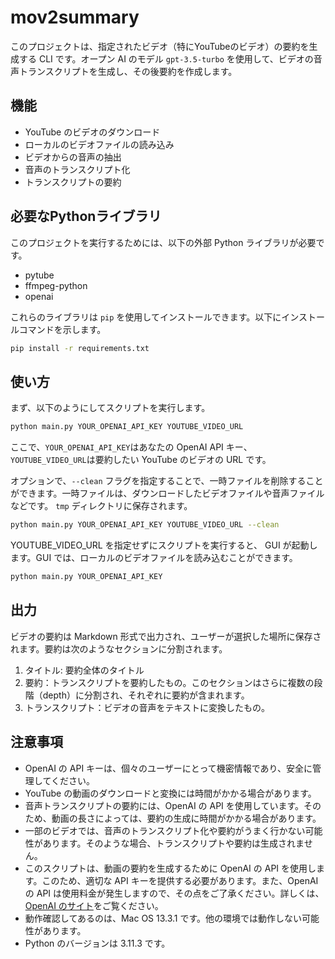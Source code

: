# mov2summary

このプロジェクトは、指定されたビデオ（特にYouTubeのビデオ）の要約を生成する CLI です。オープン AI のモデル `gpt-3.5-turbo` を使用して、ビデオの音声トランスクリプトを生成し、その後要約を作成します。

## 機能

- YouTube のビデオのダウンロード
- ローカルのビデオファイルの読み込み
- ビデオからの音声の抽出
- 音声のトランスクリプト化
- トランスクリプトの要約

## 必要なPythonライブラリ

このプロジェクトを実行するためには、以下の外部 Python ライブラリが必要です。

- pytube
- ffmpeg-python
- openai

これらのライブラリは `pip` を使用してインストールできます。以下にインストールコマンドを示します。

```bash
pip install -r requirements.txt
```

## 使い方

まず、以下のようにしてスクリプトを実行します。

```bash
python main.py YOUR_OPENAI_API_KEY YOUTUBE_VIDEO_URL
```

ここで、`YOUR_OPENAI_API_KEY`はあなたの OpenAI API キー、`YOUTUBE_VIDEO_URL`は要約したい YouTube のビデオの URL です。

オプションで、`--clean` フラグを指定することで、一時ファイルを削除することができます。一時ファイルは、ダウンロードしたビデオファイルや音声ファイルなどです。 `tmp` ディレクトリに保存されます。

```bash
python main.py YOUR_OPENAI_API_KEY YOUTUBE_VIDEO_URL --clean
```

YOUTUBE_VIDEO_URL を指定せずにスクリプトを実行すると、 GUI が起動します。GUI では、ローカルのビデオファイルを読み込むことができます。

```bash
python main.py YOUR_OPENAI_API_KEY
```

## 出力

ビデオの要約は Markdown 形式で出力され、ユーザーが選択した場所に保存されます。要約は次のようなセクションに分割されます。
1. タイトル: 要約全体のタイトル
2. 要約：トランスクリプトを要約したもの。このセクションはさらに複数の段階（depth）に分割され、それぞれに要約が含まれます。
3. トランスクリプト：ビデオの音声をテキストに変換したもの。

## 注意事項
- OpenAI の API キーは、個々のユーザーにとって機密情報であり、安全に管理してください。
- YouTube の動画のダウンロードと変換には時間がかかる場合があります。
- 音声トランスクリプトの要約には、OpenAI の API を使用しています。そのため、動画の長さによっては、要約の生成に時間がかかる場合があります。
- 一部のビデオでは、音声のトランスクリプト化や要約がうまく行かない可能性があります。そのような場合、トランスクリプトや要約は生成されません。
- このスクリプトは、動画の要約を生成するために OpenAI の API を使用します。このため、適切な API キーを提供する必要があります。また、OpenAI の API は使用料金が発生しますので、その点をご了承ください。詳しくは、[OpenAI のサイト](https://openai.com/)をご覧ください。
- 動作確認してあるのは、Mac OS 13.3.1 です。他の環境では動作しない可能性があります。
- Python のバージョンは 3.11.3 です。
